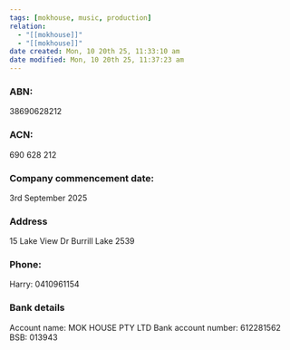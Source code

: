 ```yaml
---
tags: [mokhouse, music, production]
relation:
  - "[[mokhouse]]"
  - "[[mokhouse]]"
date created: Mon, 10 20th 25, 11:33:10 am
date modified: Mon, 10 20th 25, 11:37:23 am
---
```


### ABN:
38690628212
### ACN:
690 628 212

### Company commencement date:
3rd September 2025

### Address

15 Lake View Dr Burrill Lake 2539

### Phone:
Harry: 0410961154

### Bank details

Account name: MOK HOUSE PTY LTD
Bank account number: 612281562
BSB: 013943
